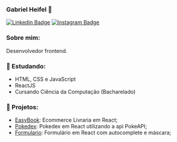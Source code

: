 ### Gabriel Heifel 👋

[![Linkedin Badge](https://img.shields.io/badge/-LinkedIn-blue?style=flat-square&logo=Linkedin&logoColor=white&link=https://www.linkedin.com/in/gabrielheifel/)](https://www.linkedin.com/in/gabrielheifel/)
[![Instagram Badge](https://img.shields.io/badge/-Instagram-000000?style=flat-square&labelColor=FFFFFF&logo=instagram&logoColor=000000&link=https://www.instagram.com/gabrielheifel/)](https://www.instagram.com/gabrielheifel/)

### Sobre mim:
Desenvolvedor frontend.

### :notebook_with_decorative_cover: Estudando:

  - HTML, CSS e JavaScript
  - ReactJS
  - Cursando Ciência da Computação (Bacharelado)

### 🚀 Projetos: 

- [EasyBook](https://github.com/gabrielheifel/EasyBook): Ecommerce Livraria em React;
- [Pokedex](https://github.com/gabrielheifel/Pokedex): Pokedex em React utilizando a api PokeAPI;
- [Formulario](https://github.com/gabrielheifel/formulario): Formulário em React com autocomplete e máscara;
